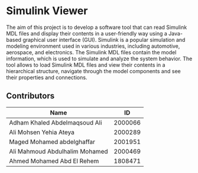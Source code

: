 # Simulink Viewer 
The aim of this project is to develop a software tool that can read Simulink MDL files and display their contents in a user-friendly way using a Java-based graphical user interface (GUI). Simulink is a popular simulation and modeling environment used in various industries, including automotive, aerospace, and electronics. The Simulink MDL files contain the model information, which is used to simulate and analyze the system behavior.
The tool allows to load Simulink MDL files and view their contents in a hierarchical structure, navigate through the model components and see their properties and connections.
## Contributors
|**Name**| **ID** | 
|--|--|
| Adham Khaled Abdelmaqsoud Ali | 2000066 |
| Ali Mohsen Yehia Ateya | 2000289 |
| Maged Mohamed abdelghaffar | 2001951 |
| Ali Mahmoud Abdulhalim Mohamed | 2000469 |
| Ahmed Mohamed Abd El Rehem | 1808471 |

